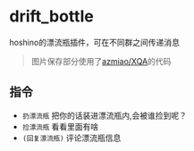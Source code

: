 # drift_bottle
hoshino的漂流瓶插件，可在不同群之间传递消息
> 图片保存部分使用了[azmiao/XQA](https://github.com/azmiao/XQA)的代码

## 指令
- `扔漂流瓶` 把你的话装进漂流瓶内,会被谁捡到呢？
- `捡漂流瓶` 看看里面有啥
- `(回复漂流瓶)` 评论漂流瓶信息
